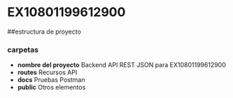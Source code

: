 # EX10801199612900
##estructura de proyecto
### carpetas
  - **nombre del proyecto** Backend API REST JSON para EX10801199612900
  - **routes** Recursos API
  - **docs** Pruebas Postman
  - **public** Otros elementos
